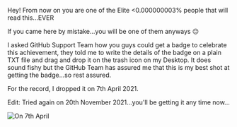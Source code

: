 Hey! From now on you are one of the Elite <0.000000003% people that will read this...EVER

If you came here by mistake...you will be one of them anyways 😑

I asked GitHub Support Team how you guys could get a badge to celebrate this achievement, they told me to write the details of the badge on a plain TXT file and drag and drop it on the trash icon on my Desktop. It does sound fishy but the GitHub Team has assured me that this is my best shot at getting the badge...so rest assured.

For the record, I dropped it on 7th April 2021.

Edit: Tried again on 20th November 2021...you'll be getting it any time now...

![On 7th April](https://codeimperfect.ml/download/Request.jpg)

